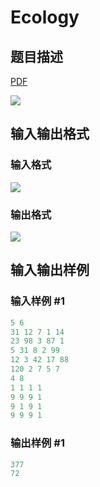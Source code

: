 # Ecology

## 题目描述

[problemUrl]: https://uva.onlinejudge.org/index.php?option=com_onlinejudge&Itemid=8&category=823&page=show_problem&problem=4660

[PDF](https://uva.onlinejudge.org/external/127/p12795.pdf)

![](https://cdn.luogu.com.cn/upload/vjudge_pic/UVA12795/75c45f6c4bf5f1d6418257f14298049ab6d6d4c1.png)

## 输入输出格式

### 输入格式

![](https://cdn.luogu.com.cn/upload/vjudge_pic/UVA12795/ba49618ab87a81198273a011972808452dd108ef.png)

### 输出格式

![](https://cdn.luogu.com.cn/upload/vjudge_pic/UVA12795/9b22add46afebe0174db9770d15952a62ae9cf18.png)

## 输入输出样例

### 输入样例 #1

```cpp
5 6
31 12 7 1 14
23 98 3 87 1
5 31 8 2 99
12 3 42 17 88
120 2 7 5 7
4 8
1 1 1 1
9 9 9 1
9 1 9 1
9 9 9 1
```


### 输出样例 #1

```cpp
377
72
```


